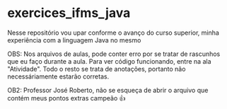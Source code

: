 # exercices_ifms_java
Nesse repositório vou upar conforme o avanço do curso superior, minha experiência com a linguagem Java no mesmo

OBS: Nos arquivos de aulas, pode conter erro por se tratar de rascunhos que eu faço durante a aula. Para ver código funcionando, entre na ala "Atividade". Todo o resto se trata de anotações, portanto não necessáriamente estarão corretas.

OB2: Professor José Roberto, não se esqueça de abrir o arquivo que contém meus pontos extras campeão 👍
